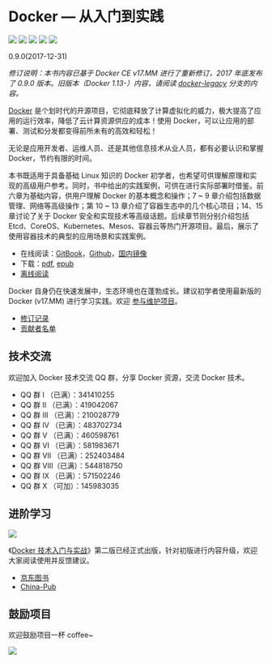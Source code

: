 # Docker — 从入门到实践

[![](https://img.shields.io/github/stars/yeasy/docker_practice.svg?style=social&label=Stars)](https://github.com/yeasy/docker_practice) [![](https://img.shields.io/docker/pulls/yeasy/docker_practice.svg)](https://store.docker.com/community/images/yeasy/docker_practice) [![](https://travis-ci.org/yeasy/docker_practice.svg?branch=master)](https://travis-ci.org/yeasy/docker_practice) [![](https://img.shields.io/github/release/yeasy/docker_practice/all.svg)](https://github.com/yeasy/docker_practice/releases) [![](https://badges.gitter.im/docker_practice/Lobby.svg)](https://gitter.im/docker_practice/Lobby?utm_source=badge&utm_medium=badge&utm_campaign=pr-badge&utm_content=badge)

0.9.0(2017-12-31)

*修订说明：本书内容已基于 Docker CE v17.MM 进行了重新修订，2017 年底发布了 0.9.0 版本。旧版本（Docker 1.13-）内容，请阅读 [docker-legacy](https://github.com/yeasy/docker_practice/tree/docker-legacy) 分支的内容。*

[Docker](http://www.docker.com) 是个划时代的开源项目，它彻底释放了计算虚拟化的威力，极大提高了应用的运行效率，降低了云计算资源供应的成本！使用 Docker，可以让应用的部署、测试和分发都变得前所未有的高效和轻松！

无论是应用开发者、运维人员、还是其他信息技术从业人员，都有必要认识和掌握 Docker，节约有限的时间。

本书既适用于具备基础 Linux 知识的 Docker 初学者，也希望可供理解原理和实现的高级用户参考。同时，书中给出的实践案例，可供在进行实际部署时借鉴。前六章为基础内容，供用户理解 Docker 的基本概念和操作；7 ~ 9 章介绍包括数据管理、网络等高级操作；第 10 ~ 13 章介绍了容器生态中的几个核心项目；14、15 章讨论了关于 Docker 安全和实现技术等高级话题。后续章节则分别介绍包括 Etcd、CoreOS、Kubernetes、Mesos、容器云等热门开源项目。最后，展示了使用容器技术的典型的应用场景和实践案例。

* 在线阅读：[GitBook](https://www.gitbook.io/book/yeasy/docker_practice)，[Github](https://github.com/yeasy/docker_practice/blob/master/SUMMARY.md)，[国内镜像](https://github.com/yeasy/docker_practice/wiki/%E9%A1%B9%E7%9B%AE%E5%9B%BD%E5%86%85%E9%95%9C%E5%83%8F)
* 下载：[pdf](https://github.com/yeasy/docker_practice/wiki/%E4%B8%8B%E8%BD%BD), [epub](https://github.com/yeasy/docker_practice/wiki/%E4%B8%8B%E8%BD%BD)
* [离线阅读](https://github.com/yeasy/docker_practice/wiki/%E7%A6%BB%E7%BA%BF%E9%98%85%E8%AF%BB%E5%8A%9F%E8%83%BD%E8%AF%A6%E8%A7%A3)

Docker 自身仍在快速发展中，生态环境也在蓬勃成长。建议初学者使用最新版的 Docker (v17.MM) 进行学习实践。欢迎 [参与维护项目](CONTRIBUTING.md)。

* [修订记录](CHANGELOG.md)
* [贡献者名单](https://github.com/yeasy/docker_practice/graphs/contributors)

## 技术交流
欢迎加入 Docker 技术交流 QQ 群，分享 Docker 资源，交流 Docker 技术。

* QQ 群 I   （已满）：341410255
* QQ 群 II  （已满）：419042067
* QQ 群 III （已满）：210028779
* QQ 群 IV  （已满）：483702734
* QQ 群 V   （已满）：460598761
* QQ 群 VI  （已满）：581983671
* QQ 群 VII （已满）：252403484
* QQ 群 VIII（已满）：544818750
* QQ 群 IX  （已满）：571502246
* QQ 群 X   （可加）：145983035

## 进阶学习
![](https://github.com/yeasy/docker_practice/raw/master/_images/docker_primer2.png)

《[Docker 技术入门与实战](http://item.jd.com/12121728.html)》第二版已经正式出版，针对初版进行内容升级，欢迎大家阅读使用并反馈建议。

* [京东图书](https://item.jd.com/12121728.html)
* [China-Pub](http://product.china-pub.com/5089907)

## 鼓励项目

欢迎鼓励项目一杯 coffee~

![](https://github.com/yeasy/docker_practice/raw/master/_images/donate.jpeg)
